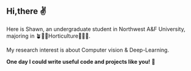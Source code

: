 ## Hi,there  ✌
Here is Shawn, an undergraduate student in Northwest A&F University, majoring in 🪴🍋🍊Horticulture🌺🌿🍀.  

My research interest is about Computer vision & Deep-Learning.

**One day I could write useful code and projects like you!**  🥲
<!--
**sleepy-shawn/sleepy-shawn** is a ✨ _special_ ✨ repository because its `README.md` (this file) appears on your GitHub profile.

Here are some ideas to get you started:

- 🔭 I’m currently working on ...
- 🌱 I’m currently learning ...
- 👯 I’m looking to collaborate on ...
- 🤔 I’m looking for help with ...
- 💬 Ask me about ...
- 📫 How to reach me: ...
- 😄 Pronouns: ...
- ⚡ Fun fact: ...
-->
